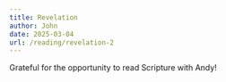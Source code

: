 ```yaml
---
title: Revelation
author: John
date: 2025-03-04
url: /reading/revelation-2
---
```

Grateful for the opportunity to read Scripture with Andy!
